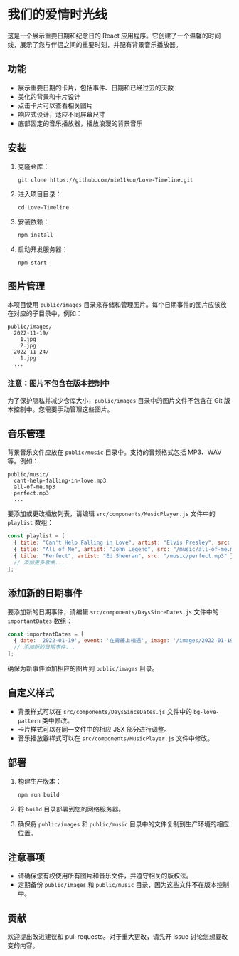 # 我们的爱情时光线

这是一个展示重要日期和纪念日的 React 应用程序。它创建了一个温馨的时间线，展示了您与伴侣之间的重要时刻，并配有背景音乐播放器。

## 功能

- 展示重要日期的卡片，包括事件、日期和已经过去的天数
- 美化的背景和卡片设计
- 点击卡片可以查看相关图片
- 响应式设计，适应不同屏幕尺寸
- 底部固定的音乐播放器，播放浪漫的背景音乐

## 安装

1. 克隆仓库：
   ```
   git clone https://github.com/nie11kun/Love-Timeline.git
   ```

2. 进入项目目录：
   ```
   cd Love-Timeline
   ```

3. 安装依赖：
   ```
   npm install
   ```

4. 启动开发服务器：
   ```
   npm start
   ```

## 图片管理

本项目使用 `public/images` 目录来存储和管理图片。每个日期事件的图片应该放在对应的子目录中，例如：

```
public/images/
  2022-11-19/
    1.jpg
    2.jpg
  2022-11-24/
    1.jpg
  ...
```

### 注意：图片不包含在版本控制中

为了保护隐私并减少仓库大小，`public/images` 目录中的图片文件不包含在 Git 版本控制中。您需要手动管理这些图片。

## 音乐管理

背景音乐文件应放在 `public/music` 目录中。支持的音频格式包括 MP3、WAV 等。例如：

```
public/music/
  cant-help-falling-in-love.mp3
  all-of-me.mp3
  perfect.mp3
  ...
```

要添加或更改播放列表，请编辑 `src/components/MusicPlayer.js` 文件中的 `playlist` 数组：

```javascript
const playlist = [
  { title: "Can't Help Falling in Love", artist: "Elvis Presley", src: "/music/cant-help-falling-in-love.mp3" },
  { title: "All of Me", artist: "John Legend", src: "/music/all-of-me.mp3" },
  { title: "Perfect", artist: "Ed Sheeran", src: "/music/perfect.mp3" },
  // 添加更多歌曲...
];
```

## 添加新的日期事件

要添加新的日期事件，请编辑 `src/components/DaysSinceDates.js` 文件中的 `importantDates` 数组：

```javascript
const importantDates = [
  { date: '2022-01-19', event: '在青藤上相遇', image: '/images/2022-01-19/1.jpg' },
  // 添加新的日期事件...
];
```

确保为新事件添加相应的图片到 `public/images` 目录。

## 自定义样式

- 背景样式可以在 `src/components/DaysSinceDates.js` 文件中的 `bg-love-pattern` 类中修改。
- 卡片样式可以在同一文件中的相应 JSX 部分进行调整。
- 音乐播放器样式可以在 `src/components/MusicPlayer.js` 文件中修改。

## 部署

1. 构建生产版本：
   ```
   npm run build
   ```

2. 将 `build` 目录部署到您的网络服务器。

3. 确保将 `public/images` 和 `public/music` 目录中的文件复制到生产环境的相应位置。

## 注意事项

- 请确保您有权使用所有图片和音乐文件，并遵守相关的版权法。
- 定期备份 `public/images` 和 `public/music` 目录，因为这些文件不在版本控制中。

## 贡献

欢迎提出改进建议和 pull requests。对于重大更改，请先开 issue 讨论您想要改变的内容。